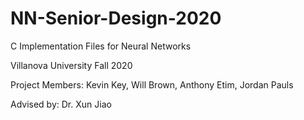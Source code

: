 # NN-Senior-Design-2020
C Implementation Files for Neural Networks

Villanova University
Fall 2020

Project Members: Kevin Key, Will Brown, Anthony Etim, Jordan Pauls

Advised by: Dr. Xun Jiao
